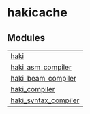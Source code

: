 

# hakicache #


## Modules ##


<table width="100%" border="0" summary="list of modules">
<tr><td><a href="haki.md" class="module">haki</a></td></tr>
<tr><td><a href="haki_asm_compiler.md" class="module">haki_asm_compiler</a></td></tr>
<tr><td><a href="haki_beam_compiler.md" class="module">haki_beam_compiler</a></td></tr>
<tr><td><a href="haki_compiler.md" class="module">haki_compiler</a></td></tr>
<tr><td><a href="haki_syntax_compiler.md" class="module">haki_syntax_compiler</a></td></tr></table>

